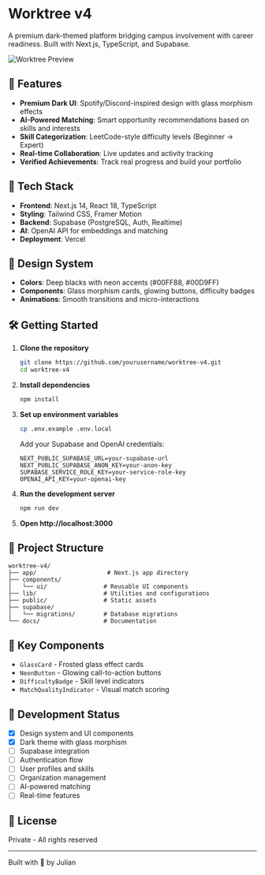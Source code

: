 # Worktree v4

A premium dark-themed platform bridging campus involvement with career readiness. Built with Next.js, TypeScript, and Supabase.

![Worktree Preview](preview.png)

## 🌟 Features

- **Premium Dark UI**: Spotify/Discord-inspired design with glass morphism effects
- **AI-Powered Matching**: Smart opportunity recommendations based on skills and interests
- **Skill Categorization**: LeetCode-style difficulty levels (Beginner → Expert)
- **Real-time Collaboration**: Live updates and activity tracking
- **Verified Achievements**: Track real progress and build your portfolio

## 🚀 Tech Stack

- **Frontend**: Next.js 14, React 18, TypeScript
- **Styling**: Tailwind CSS, Framer Motion
- **Backend**: Supabase (PostgreSQL, Auth, Realtime)
- **AI**: OpenAI API for embeddings and matching
- **Deployment**: Vercel

## 🎨 Design System

- **Colors**: Deep blacks with neon accents (#00FF88, #00D9FF)
- **Components**: Glass morphism cards, glowing buttons, difficulty badges
- **Animations**: Smooth transitions and micro-interactions

## 🛠️ Getting Started

1. **Clone the repository**
   ```bash
   git clone https://github.com/yourusername/worktree-v4.git
   cd worktree-v4
   ```

2. **Install dependencies**
   ```bash
   npm install
   ```

3. **Set up environment variables**
   ```bash
   cp .env.example .env.local
   ```
   
   Add your Supabase and OpenAI credentials:
   ```
   NEXT_PUBLIC_SUPABASE_URL=your-supabase-url
   NEXT_PUBLIC_SUPABASE_ANON_KEY=your-anon-key
   SUPABASE_SERVICE_ROLE_KEY=your-service-role-key
   OPENAI_API_KEY=your-openai-key
   ```

4. **Run the development server**
   ```bash
   npm run dev
   ```

5. **Open http://localhost:3000**

## 📁 Project Structure

```
worktree-v4/
├── app/                    # Next.js app directory
├── components/            
│   └── ui/                # Reusable UI components
├── lib/                   # Utilities and configurations
├── public/                # Static assets
├── supabase/             
│   └── migrations/        # Database migrations
└── docs/                  # Documentation
```

## 🔑 Key Components

- `GlassCard` - Frosted glass effect cards
- `NeonButton` - Glowing call-to-action buttons
- `DifficultyBadge` - Skill level indicators
- `MatchQualityIndicator` - Visual match scoring

## 🚧 Development Status

- [x] Design system and UI components
- [x] Dark theme with glass morphism
- [ ] Supabase integration
- [ ] Authentication flow
- [ ] User profiles and skills
- [ ] Organization management
- [ ] AI-powered matching
- [ ] Real-time features

## 📄 License

Private - All rights reserved

---

Built with 💚 by Julian